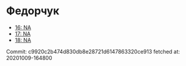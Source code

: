 # Федорчук
- [16: NA](16.md)
- [17: NA](17.md)
- [18: NA](18.md)

Commit: c9920c2b474d830db8e28721d6147863320ce913
 fetched at: 20201009-164800
